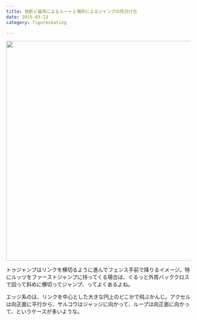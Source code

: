 ```yaml
---
title: 独断と偏見によるルートと場所によるジャンプの見分け方
date: 2015-03-13
category: figureskating

---
```


<img src="https://pbs.twimg.com/media/B_u94hBUsAAQW64.jpg" width=600></img>

トゥジャンプはリンクを横切るように進んでフェンス手前で降りるイメージ。特にルッツをファーストジャンプに持ってくる場合は、ぐるっと外周バッククロスで回って斜めに横切ってジャンプ、ってよくあるよね。

エッジ系のは、リンクを中心とした大きな円上のどこかで飛ぶかんじ。アクセルは向正面に平行から、サルコウはジャッジに向かって、ループは向正面に向かって、というケースが多いような。
